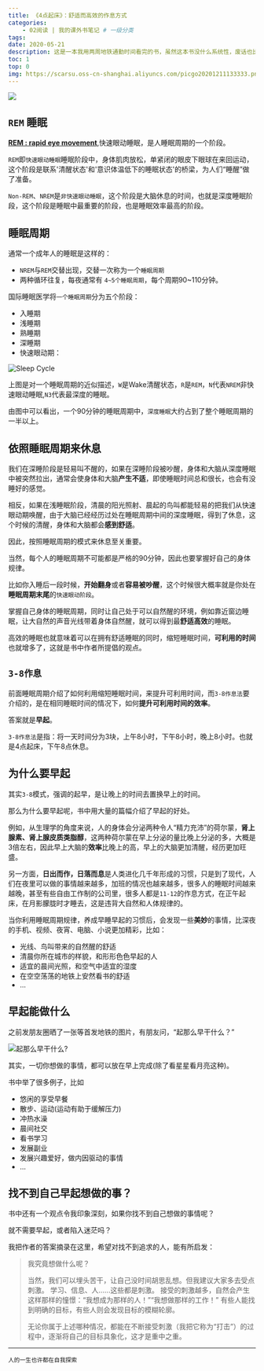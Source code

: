 ```yaml
---
title: 《4点起床》：舒适而高效的作息方式
categories:
    - 02阅读 | 我的课外书笔记 # 一级分类
tags:
date: 2020-05-21
description: 这是一本我用两周地铁通勤时间看完的书，虽然这本书没什么系统性，废话也比较多，但是看完这本书，确实对我的生活有所影响，让我养成了早睡早起的习惯，这篇文章总结一下书中的(我认为的)精华。
toc: 1
top: 0
img: https://scarsu.oss-cn-shanghai.aliyuncs.com/picgo20201211133333.png
---
```


![](/images/read/3-8lifestyle.jpg)

## `REM` 睡眠

[**REM : rapid eye movement**](https://zh.wikipedia.org/wiki/%E5%BF%AB%E9%80%9F%E5%8B%95%E7%9C%BC%E6%9C%9F),快速眼动睡眠，是人睡眠周期的一个阶段。

`REM`即`快速眼动睡眠`睡眠阶段中，身体肌肉放松，单紧闭的眼皮下眼球在来回运动，这个阶段是联系'清醒状态'和'意识体温低下的睡眠状态'的桥梁，为人们“睡醒”做了准备。

`Non-REM`、`NREM`是`非快速眼动睡眠`，这个阶段是大脑休息的时间，也就是深度睡眠阶段，这个阶段是睡眠中最重要的阶段，也是睡眠效率最高的阶段。

## 睡眠周期
通常一个成年人的睡眠是这样的：
- `NREM`与`REM`交替出现，交替一次称为一个`睡眠周期`
- 两种循环往复，每夜通常有 `4~5个睡眠周期`，每个周期90~110分钟。

国际睡眠医学将`一个睡眠周期`分为五个阶段：
- 入睡期
- 浅睡期
- 熟睡期
- 深睡期
- 快速眼动期：

![Sleep Cycle](/images/read/rem.png)

上图是对一个睡眠周期的近似描述，`W`是Wake清醒状态，`R`是`REM`，`N`代表`NREM`非快速眼动睡眠,`N3`代表最深度的睡眠。

由图中可以看出，一个90分钟的睡眠周期中，`深度睡眠`大约占到了整个睡眠周期的一半以上。

## 依照睡眠周期来休息

我们在深睡阶段是轻易叫不醒的，如果在深睡阶段被吵醒，身体和大脑从深度睡眠中被突然拉出，通常会使身体和大脑**产生不适**，即使睡眠时间总和很长，也会有没睡好的感觉。

相反，如果在浅睡眠阶段，清晨的阳光照射、晨起的鸟叫都能轻易的把我们从快速眼动期唤醒，由于大脑已经经历过处在睡眠周期中间的深度睡眠，得到了休息，这个时候的清醒，身体和大脑都会**感到舒适**。

因此，按照睡眠周期的模式来休息至关重要。

当然，每个人的睡眠周期不可能都是严格的90分钟，因此也要掌握好自己的身体规律。

比如你入睡后一段时候，**开始翻身**或者**容易被吵醒**，这个时候很大概率就是你处在**睡眠周期末尾**的`快速眼动阶段`。

掌握自己身体的睡眠周期，同时让自己处于可以自然醒的环境，例如靠近窗边睡眠，让大自然的声音光线带着身体自然醒，就可以得到最**舒适高效**的睡眠。

高效的睡眠也就意味着可以在拥有舒适睡眠的同时，缩短睡眠时间，**可利用的时间**也就增多了，这就是书中作者所提倡的观点。

## `3-8作息`

前面睡眠周期介绍了如何利用缩短睡眠时间，来提升可利用时间，而`3-8作息法`要介绍的，是在相同睡眠时间的情况下，如何**提升可利用时间的效率**。

答案就是**早起**。

`3-8作息法`是指：将一天时间分为3块，上午8小时，下午8小时，晚上8小时。也就是4点起床，下午8点休息。

## 为什么要早起

其实`3-8`模式，强调的起早，是让晚上的时间去置换早上的时间。

那么为什么要早起呢，书中用大量的篇幅介绍了早起的好处。

例如，从生理学的角度来说，人的身体会分泌两种令人“精力充沛”的荷尔蒙，**肾上腺素、肾上腺皮质类脂醇**，这两种荷尔蒙在早上分泌的量比晚上分泌的多，大概是3倍左右，因此早上大脑的**效率**比晚上的高，早上的大脑更加清醒，经历更加旺盛。

另一方面，**日出而作，日落而息**是人类进化几千年形成的习惯，只是到了现代，人们在夜里可以做的事情越来越多，加班的情况也越来越多，很多人的睡眠时间越来越晚，甚至有些自由工作制的公司里，很多人都是`11-12`的作息方式，在正午起床，在月影朦胧时才睡去，这是违背大自然和人体规律的。

当你利用睡眠周期规律，养成早睡早起的习惯后，会发现一些**美妙**的事情，比深夜的手机、视频、夜宵、电脑、小说更加精彩，比如：
- 光线、鸟叫带来的自然醒的舒适
- 清晨你所在城市的样貌，和形形色色早起的人
- 适宜的晨间光照，和空气中适宜的湿度
- 在空空荡荡的地铁上安然看书的舒适
- ...

## 早起能做什么

之前发朋友圈晒了一张等首发地铁的图片，有朋友问，“起那么早干什么？”

![起那么早干什么?](/images/read/morning.png)

其实，一切你想做的事情，都可以放在早上完成(除了看星星看月亮这种)。

书中举了很多例子，比如
- 悠闲的享受早餐
- 散步、运动(运动有助于缓解压力)
- 冲热水澡
- 晨间社交
- 看书学习
- 发展副业
- 发展兴趣爱好，做内因驱动的事情
- ...

## 找不到自己早起想做的事？

书中还有一个观点令我印象深刻，如果你找不到自己想做的事情呢？

就不需要早起，或者陷入迷茫吗？

我把作者的答案摘录在这里，希望对找不到追求的人，能有所启发：

> 我究竟想做什么呢？
> 
> 当然，我们可以埋头苦干，让自己没时间胡思乱想。但我建议大家多去受点刺激。
> 学习、信息、人......这些都是刺激。
> 接受的刺激越多，自然会产生这样那样的憧憬：“我想成为那样的人！”“我想做那样的工作！”
> 有些人能找到明确的目标，有些人则会发现目标的模糊轮廓。
> 
> 无论你属于上述哪种情况，都能在不断接受刺激（我把它称为“打击”）的过程中，逐渐将自己的目标具象化，这才是重中之重。

--------------------------------
<small>人的一生也许都在自我探索</small>